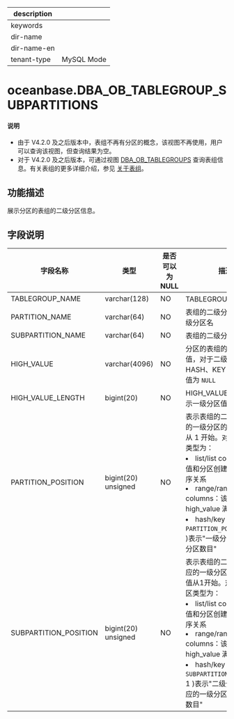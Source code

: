 |description||
|---|---|
|keywords||
|dir-name||
|dir-name-en||
|tenant-type|MySQL Mode|

# oceanbase.DBA_OB_TABLEGROUP_SUBPARTITIONS

<main id="notice" type='explain'>
<h4>说明</h4>
<ul>
<li>由于 V4.2.0 及之后版本中，表组不再有分区的概念，该视图不再使用，用户可以查询该视图，但查询结果为空。</li>
<li>对于 V4.2.0 及之后版本，可通过视图 <a href="5400.oceanbase-dba_ob_tablegroups-of-mysql-mode.md">DBA_OB_TABLEGROUPS</a> 查询表组信息。有关表组的更多详细介绍，参见 <a href="../../../300.database-object-management/100.manage-object-of-mysql-mode/400.manage-table-groups-of-mysql-mode/100.about-table-groups-of-mysql-mode.md">关于表组</a>。</li>
</ul>
</main>

## 功能描述

展示分区的表组的二级分区信息。

## 字段说明

|         字段名称          |      类型       | 是否可以为 NULL |        描述        |
|-----------------------|---------------|------------|----------------------------------------------------------------------|
| TABLEGROUP_NAME       | varchar(128)  | NO         | TABLEGROUP 名称    |
| PARTITION_NAME        | varchar(64)   | NO         | 表组的二级分区对应的一级分区名  |
| SUBPARTITION_NAME     | varchar(64)   | NO         | 表组的二级分区名         |
| HIGH_VALUE            | varchar(4096) | NO         | 分区的表组的二级分区值，对于二级分区类型为 HASH、KEY 的表组，该值为 `NULL`                                                       |
| HIGH_VALUE_LENGTH     | bigint(20)    | NO         | HIGH_VALUE 有效时，表示一级分区值的字符长度                                                                         |
| PARTITION_POSITION    | bigint(20) unsigned    | NO         | 表示表组的二级分区对应的一级分区的编号，该值从 1 开始。对于一级分区类型为： <li> list/list columns：该值和分区创建时间满足偏序关系   <li> range/range columns：该值和 high_value 满足偏序关系   <li> hash/key：( `PARTITION_POSITION` - 1 )表示"一级分区值 % 一级分区数目"    |
| SUBPARTITION_POSITION | bigint(20) unsigned    | NO         | 表示表组的二级分区在对应的一级分区的编号，该值从1开始。对于二级分区类型为： <li> list/list columns：该值和分区创建时间满足偏序关系   <li> range/range columns：该值和 high_value 满足偏序关系   <li> hash/key：( `SUBPARTITION_POSITION`- 1 )表示"二级分区值 % 对应的一级分区的二级分区数目"           |
